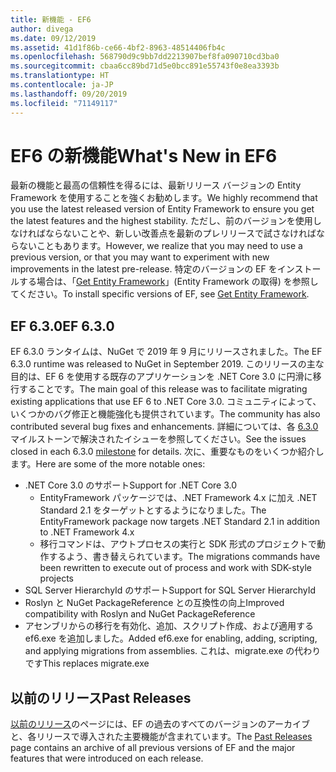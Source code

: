 ```yaml
---
title: 新機能 - EF6
author: divega
ms.date: 09/12/2019
ms.assetid: 41d1f86b-ce66-4bf2-8963-48514406fb4c
ms.openlocfilehash: 568790d9c9bb7dd2213907bef8fa090710cd3ba0
ms.sourcegitcommit: cbaa6cc89bd71d5e0bcc891e55743f0e8ea3393b
ms.translationtype: HT
ms.contentlocale: ja-JP
ms.lasthandoff: 09/20/2019
ms.locfileid: "71149117"
---
```

# <a name="whats-new-in-ef6"></a><span data-ttu-id="8232d-102">EF6 の新機能</span><span class="sxs-lookup"><span data-stu-id="8232d-102">What's New in EF6</span></span>

<span data-ttu-id="8232d-103">最新の機能と最高の信頼性を得るには、最新リリース バージョンの Entity Framework を使用することを強くお勧めします。</span><span class="sxs-lookup"><span data-stu-id="8232d-103">We highly recommend that you use the latest released version of Entity Framework to ensure you get the latest features and the highest stability.</span></span>
<span data-ttu-id="8232d-104">ただし、前のバージョンを使用しなければならないことや、新しい改善点を最新のプレリリースで試さなければならないこともあります。</span><span class="sxs-lookup"><span data-stu-id="8232d-104">However, we realize that you may need to use a previous version, or that you may want to experiment with new improvements in the latest pre-release.</span></span>
<span data-ttu-id="8232d-105">特定のバージョンの EF をインストールする場合は、「[Get Entity Framework](~/ef6/fundamentals/install.md)」(Entity Framework の取得) を参照してください。</span><span class="sxs-lookup"><span data-stu-id="8232d-105">To install specific versions of EF, see [Get Entity Framework](~/ef6/fundamentals/install.md).</span></span>

## <a name="ef-630"></a><span data-ttu-id="8232d-106">EF 6.3.0</span><span class="sxs-lookup"><span data-stu-id="8232d-106">EF 6.3.0</span></span>

<span data-ttu-id="8232d-107">EF 6.3.0 ランタイムは、NuGet で 2019 年 9 月にリリースされました。</span><span class="sxs-lookup"><span data-stu-id="8232d-107">The EF 6.3.0 runtime was released to NuGet in September 2019.</span></span> <span data-ttu-id="8232d-108">このリリースの主な目的は、EF 6 を使用する既存のアプリケーションを .NET Core 3.0 に円滑に移行することです。</span><span class="sxs-lookup"><span data-stu-id="8232d-108">The main goal of this release was to facilitate migrating existing applications that use EF 6 to .NET Core 3.0.</span></span> <span data-ttu-id="8232d-109">コミュニティによって、いくつかのバグ修正と機能強化も提供されています。</span><span class="sxs-lookup"><span data-stu-id="8232d-109">The community has also contributed several bug fixes and enhancements.</span></span> <span data-ttu-id="8232d-110">詳細については、各 [6.3.0](https://github.com/aspnet/EntityFramework6/milestones?state=closed) マイルストーンで解決されたイシューを参照してください。</span><span class="sxs-lookup"><span data-stu-id="8232d-110">See the issues closed in each 6.3.0 [milestone](https://github.com/aspnet/EntityFramework6/milestones?state=closed) for details.</span></span> <span data-ttu-id="8232d-111">次に、重要なものをいくつか紹介します。</span><span class="sxs-lookup"><span data-stu-id="8232d-111">Here are some of the more notable ones:</span></span>

- <span data-ttu-id="8232d-112">.NET Core 3.0 のサポート</span><span class="sxs-lookup"><span data-stu-id="8232d-112">Support for .NET Core 3.0</span></span>
  - <span data-ttu-id="8232d-113">EntityFramework パッケージでは、.NET Framework 4.x に加え .NET Standard 2.1 をターゲットとするようになりました。</span><span class="sxs-lookup"><span data-stu-id="8232d-113">The EntityFramework package now targets .NET Standard 2.1 in addition to .NET Framework 4.x</span></span>
  - <span data-ttu-id="8232d-114">移行コマンドは、アウトプロセスの実行と SDK 形式のプロジェクトで動作するよう、書き替えられています。</span><span class="sxs-lookup"><span data-stu-id="8232d-114">The migrations commands have been rewritten to execute out of process and work with SDK-style projects</span></span>
- <span data-ttu-id="8232d-115">SQL Server HierarchyId のサポート</span><span class="sxs-lookup"><span data-stu-id="8232d-115">Support for SQL Server HierarchyId</span></span>
- <span data-ttu-id="8232d-116">Roslyn と NuGet PackageReference との互換性の向上</span><span class="sxs-lookup"><span data-stu-id="8232d-116">Improved compatibility with Roslyn and NuGet PackageReference</span></span>
- <span data-ttu-id="8232d-117">アセンブリからの移行を有効化、追加、スクリプト作成、および適用する ef6.exe を追加しました。</span><span class="sxs-lookup"><span data-stu-id="8232d-117">Added ef6.exe for enabling, adding, scripting, and applying migrations from assemblies.</span></span> <span data-ttu-id="8232d-118">これは、migrate.exe の代わりです</span><span class="sxs-lookup"><span data-stu-id="8232d-118">This replaces migrate.exe</span></span>

## <a name="past-releases"></a><span data-ttu-id="8232d-119">以前のリリース</span><span class="sxs-lookup"><span data-stu-id="8232d-119">Past Releases</span></span>

<span data-ttu-id="8232d-120">[以前のリリース](past-releases.md)のページには、EF の過去のすべてのバージョンのアーカイブと、各リリースで導入された主要機能が含まれています。</span><span class="sxs-lookup"><span data-stu-id="8232d-120">The [Past Releases](past-releases.md) page contains an archive of all previous versions of EF and the major features that were introduced on each release.</span></span>
